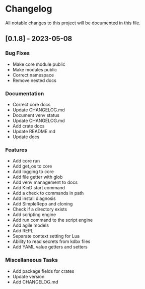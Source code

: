 # Changelog

All notable changes to this project will be documented in this file.

## [0.1.8] - 2023-05-08

### Bug Fixes

- Make core module public
- Make modules public
- Correct namespace
- Remove nested docs

### Documentation

- Correct core docs
- Update CHANGELOG.md
- Document venv status
- Update CHANGELOG.md
- Add crate docs
- Update README.md
- Update docs

### Features

- Add core run
- Add get_os to core
- Add logging to core
- Add file getter with glob
- Add venv management to docs
- Add KinD start command
- Add a check to commands in path
- Add install diagnosis
- Add SimpleRepo and cloning
- Check if a directory exists
- Add scripting engine
- Add run command to the script engine
- Add agile models
- Add REPL
- Separate context setting for Lua
- Ability to read secrets from kdbx files
- Add YAML value getters and setters

### Miscellaneous Tasks

- Add package fields for crates
- Update version
- Add CHANGELOG.md

<!-- generated by git-cliff -->
